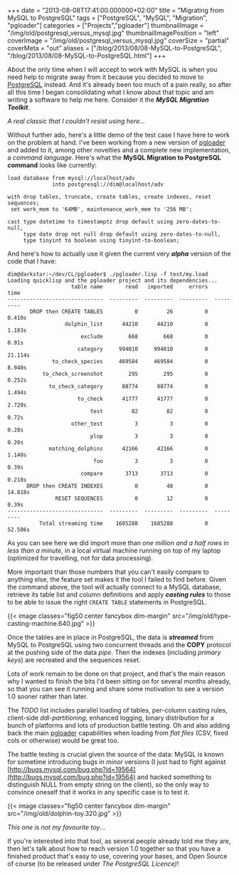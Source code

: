 +++
date = "2013-08-08T17:41:00.000000+02:00"
title = "Migrating from MySQL to PostgreSQL"
tags = ["PostgreSQL", "MySQL", "Migration", "pgloader"]
categories = ["Projects","pgloader"]
thumbnailImage = "/img/old/postgresql_versus_mysql.jpg"
thumbnailImagePosition = "left"
coverImage = "/img/old/postgresql_versus_mysql.jpg"
coverSize = "partial"
coverMeta = "out"
aliases = ["/blog/2013/08/08-MySQL-to-PostgreSQL",
           "/blog/2013/08/08-MySQL-to-PostgreSQL.html"]
+++

About the only time when I will accept to work with MySQL is when you need
help to migrate away from it because you decided to move to 
[PostgreSQL](http://www.postgresql.org/)
instead. And it's already been too much of a pain really, so after all this
time I began consolidating what I know about that topic and am writing a
software to help me here. Consider it the 
***MySQL Migration Toolkit***.


*A real classic that I couldn't resist using here...*

Without further ado, here's a little demo of the test case I have here to
work on the problem at hand. I've been working from a new version of
[pgloader](/pgsql/pgloader.html) and added to it, among other novelties and a complete new
implementation, a 
*command language*. Here's what the 
**MySQL Migration to
PostgreSQL command** looks like currently:

~~~
load database from mysql://localhost/adv
              into postgresql://dim@localhost/adv

with drop tables, truncate, create tables, create indexes, reset sequences;
 set work_mem to '64MB', maintenance_work_mem to '256 MB';

cast type datetime to timestamptz drop default using zero-dates-to-null,
     type date drop not null drop default using zero-dates-to-null,
     type tinyint to boolean using tinyint-to-boolean;
~~~


And here's how to actually use it given the current very 
***alpha*** version of
the code that I have:

~~~
dim@darkstar:~/dev/CL/pgloader$ ./pgloader.lisp -f test/my.load 
Loading quicklisp and the pgloader project and its dependencies...
                    table name       read   imported     errors       time
------------------------------  ---------  ---------  ---------  ---------
       DROP then CREATE TABLES          0         26          0     0.410s
                  dolphin_list      44210      44210          0     1.183s
                       exclude        668        668          0      0.91s
                      category     994010     994010          0    21.114s
              to_check_species     469584     469584          0     8.940s
           to_check_screenshot        295        295          0     0.252s
             to_check_category      88774      88774          0     1.494s
                      to_check      41777      41777          0     2.728s
                          test         82         82          0      0.72s
                    other_test          3          3          0      0.28s
                          plop          3          3          0      0.20s
             matching_dolphins      42166      42166          0     1.140s
                           foo          3          3          0      0.39s
                       compare       3713       3713          0     0.218s
      DROP then CREATE INDEXES          0         48          0    14.818s
               RESET SEQUENCES          0         12          0      0.39s
------------------------------  ---------  ---------  ---------  ---------
          Total streaming time    1685288    1685288          0    52.586s
~~~


As you can see here we did import more than 
*one million and a half rows* in
*less than a minute*, in a local virtual machine running on top of my laptop
(optimized for travelling, not for data processing).

More important than those numbers that you can't easily compare to anything
else, the feature set makes it the tool I failed to find before. Given the
command above, the tool will actually connect to a MySQL database, retrieve
its table list and column definitions and apply 
***casting rules*** to those to be
able to issue the right 
`CREATE TABLE` statements in PostgreSQL.


{{< image classes="fig50 center fancybox dim-margin" src="/img/old/type-casting-machine.640.jpg" >}}


Once the tables are in place in PostgreSQL, the data is 
***streamed*** from MySQL
to PostgreSQL using two concurrent threads and the 
**COPY** protocol at the
pushing side of the data 
*pipe*. Then the indexes (including 
*primary keys*) are
recreated and the sequences reset.

Lots of work remain to be done on that project, and that's the main reason
why I wanted to finish the bits I'd been sitting on for several months
already, so that you can see it running and share some motivation to see a
version 1.0 sooner rather than later.

The 
*TODO* list includes parallel loading of tables, per-column casting rules,
client-side 
*ddl-partitioning*, enhanced logging, binary distribution for a
bunch of platforms and lots of production battle testing. Oh and also adding
back the main 
[pgloader](/pgsql/pgloader) capabilities when loading from 
*flat files* (CSV, fixed
cols or otherwise) would be great too.

The battle testing is crucial given the source of the data: MySQL is known
for sometime introducing bugs in 
*minor* versions (I just had to fight against
[http://bugs.mysql.com/bug.php?id=19564](http://bugs.mysql.com/bug.php?id=19564) and hacked something to distinguish
NULL from empty string on the client), so the only way to convince oneself
that it works in any specific case is to test it.


{{< image classes="fig50 center fancybox dim-margin" src="/img/old/dolphin-toy.320.jpg" >}}


*This one is not my favourite toy*...

If you're interested into that tool, as several people already told me they
are, then let's talk about how to reach version 1.0 together so that you
have a finished product that's easy to use, covering your bases, and Open
Source of course (to be released under 
*The PostgreSQL Licence)*!
